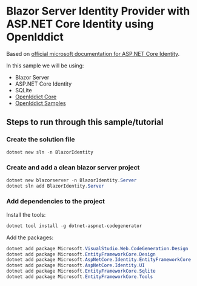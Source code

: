 # Blazor Server Identity Provider with ASP.NET Core Identity using OpenIddict

Based on [official microsoft documentation for ASP.NET Core Identity](https://docs.microsoft.com/en-us/aspnet/core/security/authentication/scaffold-identity?view=aspnetcore-3.1&tabs=netcore-cli#scaffold-identity-into-a-blazor-server-project-with-authorization).

In this sample we will be using:

- Blazor Server
- ASP.NET Core Identity
- SQLite
- [OpenIddict Core](https://github.com/openiddict/openiddict-core)
- [OpenIddict Samples](https://github.com/openiddict/openiddict-samples)

## Steps to run through this sample/tutorial

### Create the solution file

```powershell
dotnet new sln -n BlazorIdentity
```

### Create and add a clean blazor server project

```powershell
dotnet new blazorserver -n BlazorIdentity.Server
dotnet sln add BlazorIdentity.Server
```

### Add dependencies to the project
Install the tools:
```powershell
dotnet tool install -g dotnet-aspnet-codegenerator
```

Add the packages:
```powershell
dotnet add package Microsoft.VisualStudio.Web.CodeGeneration.Design
dotnet add package Microsoft.EntityFrameworkCore.Design
dotnet add package Microsoft.AspNetCore.Identity.EntityFrameworkCore
dotnet add package Microsoft.AspNetCore.Identity.UI
dotnet add package Microsoft.EntityFrameworkCore.Sqlite
dotnet add package Microsoft.EntityFrameworkCore.Tools
```
